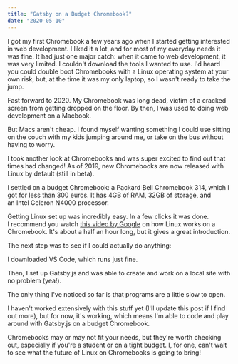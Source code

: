 ```yaml
---
title: "Gatsby on a Budget Chromebook?"
date: "2020-05-10"
---
```

I got my first Chromebook a few years ago when I started getting interested in web development. I liked it a lot, and for most of my everyday needs it was fine. It had just one major catch: when it came to web development, it was very limited. I couldn't download the tools I wanted to use. I'd heard you could double boot Chromebooks with a Linux operating system at your own risk, but, at the time it was my only laptop, so I wasn't ready to take the jump. 

Fast forward to 2020. My Chromebook was long dead, victim of a cracked screen from getting dropped on the floor. By then, I was used to doing web development on a Macbook.

But Macs aren't cheap. I found myself wanting something I could use sitting on the couch with my kids jumping around me, or take on the bus without having to worry. 

I took another look at Chromebooks and was super excited to find out that times had changed! As of 2019, new Chromebooks are now released with Linux by default (still in beta).

I settled on a budget Chromebook: a Packard Bell Chromebook 314, which I got for less than 300 euros. It has 4GB of RAM, 32GB of storage, and an Intel Celeron N4000 processor.

Getting Linux set up was incredibly easy. In a few clicks it was done. I recommend you watch [this video by Google](https://www.youtube.com/watch?v=pRlh8LX4kQI&t) on how Linux works on a Chromebook. It's about a half an hour long, but it gives a great introduction.

The next step was to see if I could actually do anything:

I downloaded VS Code, which runs just fine.

Then, I set up Gatsby.js and was able to create and work on a local site with no problem (yea!).

The only thing I've noticed so far is that programs are a little slow to open.

I haven't worked extensively with this stuff yet (I'll update this post if I find out more), but for now, it's working, which means I'm able to code and play around with Gatsby.js on a budget Chromebook.

Chromebooks may or may not fit your needs, but they're worth checking out, especially if you're a student or on a tight budget. I, for one, can't wait to see what the future of Linux on Chromebooks is going to bring!